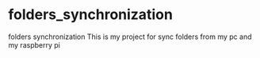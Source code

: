 # folders_synchronization
folders synchronization
This is my project for sync folders from my pc and my raspberry pi
